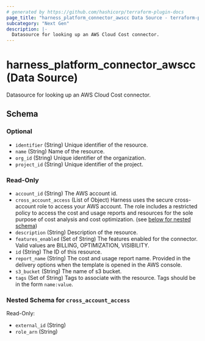 ```yaml
---
# generated by https://github.com/hashicorp/terraform-plugin-docs
page_title: "harness_platform_connector_awscc Data Source - terraform-provider-harness"
subcategory: "Next Gen"
description: |-
  Datasource for looking up an AWS Cloud Cost connector.
---
```


# harness_platform_connector_awscc (Data Source)

Datasource for looking up an AWS Cloud Cost connector.



<!-- schema generated by tfplugindocs -->
## Schema

### Optional

- `identifier` (String) Unique identifier of the resource.
- `name` (String) Name of the resource.
- `org_id` (String) Unique identifier of the organization.
- `project_id` (String) Unique identifier of the project.

### Read-Only

- `account_id` (String) The AWS account id.
- `cross_account_access` (List of Object) Harness uses the secure cross-account role to access your AWS account. The role includes a restricted policy to access the cost and usage reports and resources for the sole purpose of cost analysis and cost optimization. (see [below for nested schema](#nestedatt--cross_account_access))
- `description` (String) Description of the resource.
- `features_enabled` (Set of String) The features enabled for the connector. Valid values are BILLING, OPTIMIZATION, VISIBILITY.
- `id` (String) The ID of this resource.
- `report_name` (String) The cost and usage report name. Provided in the delivery options when the template is opened in the AWS console.
- `s3_bucket` (String) The name of s3 bucket.
- `tags` (Set of String) Tags to associate with the resource. Tags should be in the form `name:value`.

<a id="nestedatt--cross_account_access"></a>
### Nested Schema for `cross_account_access`

Read-Only:

- `external_id` (String)
- `role_arn` (String)


